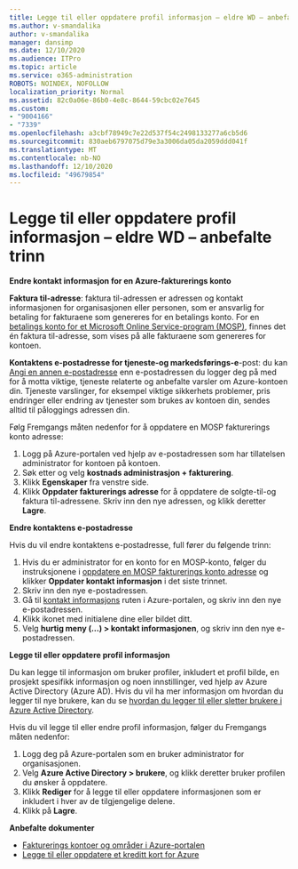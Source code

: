 ```yaml
---
title: Legge til eller oppdatere profil informasjon – eldre WD – anbefalte trinn
ms.author: v-smandalika
author: v-smandalika
manager: dansimp
ms.date: 12/10/2020
ms.audience: ITPro
ms.topic: article
ms.service: o365-administration
ROBOTS: NOINDEX, NOFOLLOW
localization_priority: Normal
ms.assetid: 82c0a06e-86b0-4e8c-8644-59cbc02e7645
ms.custom:
- "9004166"
- "7339"
ms.openlocfilehash: a3cbf78949c7e22d537f54c2498133277a6cb5d6
ms.sourcegitcommit: 830aeb6797075d79e3a3006da05da2059ddd041f
ms.translationtype: MT
ms.contentlocale: nb-NO
ms.lasthandoff: 12/10/2020
ms.locfileid: "49679854"
---
```

# <a name="add-or-update-profile-information---legacy-wd---recommended-steps"></a>Legge til eller oppdatere profil informasjon – eldre WD – anbefalte trinn

**Endre kontakt informasjon for en Azure-fakturerings konto**

**Faktura til-adresse**: faktura til-adressen er adressen og kontakt informasjonen for organisasjonen eller personen, som er ansvarlig for betaling for fakturaene som genereres for en betalings konto. For en [betalings konto for et Microsoft Online Service-program (MOSP)](https://docs.microsoft.com/azure/cost-management-billing/manage/change-azure-account-profile#update-an-mosp-billing-account-address), finnes det én faktura til-adresse, som vises på alle fakturaene som genereres for kontoen.

**Kontaktens e-postadresse for tjeneste-og markedsførings-e**-post: du kan [Angi en annen e-postadresse](https://docs.microsoft.com/azure/cost-management-billing/manage/change-azure-account-profile#change-your-contact-email-address) enn e-postadressen du logger deg på med for å motta viktige, tjeneste relaterte og anbefalte varsler om Azure-kontoen din. Tjeneste varslinger, for eksempel viktige sikkerhets problemer, pris endringer eller endring av tjenester som brukes av kontoen din, sendes alltid til påloggings adressen din.

Følg Fremgangs måten nedenfor for å oppdatere en MOSP fakturerings konto adresse:
1. Logg på Azure-portalen ved hjelp av e-postadressen som har tillatelsen administrator for kontoen på kontoen.
2. Søk etter og velg **kostnads administrasjon + fakturering**. 
3. Klikk **Egenskaper** fra venstre side. 
4. Klikk **Oppdater fakturerings adresse** for å oppdatere de solgte-til-og faktura til-adressene. Skriv inn den nye adressen, og klikk deretter **Lagre**.

**Endre kontaktens e-postadresse** 

Hvis du vil endre kontaktens e-postadresse, full fører du følgende trinn:
1. Hvis du er administrator for en konto for en MOSP-konto, følger du instruksjonene i [oppdatere en MOSP fakturerings konto adresse](https://docs.microsoft.com/azure/cost-management-billing/manage/change-azure-account-profile#update-an-mosp-billing-account-address) og klikker **Oppdater kontakt informasjon** i det siste trinnet. 
2. Skriv inn den nye e-postadressen. 
3. Gå til [kontakt informasjons](https://ms.portal.azure.com/) ruten i Azure-portalen, og skriv inn den nye e-postadressen. 
4. Klikk ikonet med initialene dine eller bildet ditt. 
5. Velg **hurtig meny (...) > kontakt informasjonen**, og skriv inn den nye e-postadressen.

**Legge til eller oppdatere profil informasjon**

Du kan legge til informasjon om bruker profiler, inkludert et profil bilde, en prosjekt spesifikk informasjon og noen innstillinger, ved hjelp av Azure Active Directory (Azure AD). Hvis du vil ha mer informasjon om hvordan du legger til nye brukere, kan du se [hvordan du legger til eller sletter brukere i Azure Active Directory](https://docs.microsoft.com/azure/active-directory/fundamentals/add-users-azure-active-directory).

Hvis du vil legge til eller endre profil informasjon, følger du Fremgangs måten nedenfor:

1. Logg deg på Azure-portalen som en bruker administrator for organisasjonen.
2. Velg **Azure Active Directory > brukere**, og klikk deretter bruker profilen du ønsker å oppdatere. 
3. Klikk **Rediger** for å legge til eller oppdatere informasjonen som er inkludert i hver av de tilgjengelige delene. 
4. Klikk på **Lagre**.

**Anbefalte dokumenter**

- [Fakturerings kontoer og områder i Azure-portalen](https://docs.microsoft.com/azure/cost-management-billing/manage/view-all-accounts) 
- [Legge til eller oppdatere et kreditt kort for Azure](https://docs.microsoft.com/azure/cost-management-billing/manage/change-credit-card)


